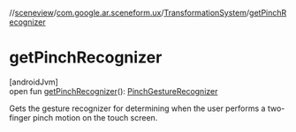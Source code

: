 //[sceneview](../../../index.md)/[com.google.ar.sceneform.ux](../index.md)/[TransformationSystem](index.md)/[getPinchRecognizer](get-pinch-recognizer.md)

# getPinchRecognizer

[androidJvm]\
open fun [getPinchRecognizer](get-pinch-recognizer.md)(): [PinchGestureRecognizer](../-pinch-gesture-recognizer/index.md)

Gets the gesture recognizer for determining when the user performs a two-finger pinch motion on the touch screen.
